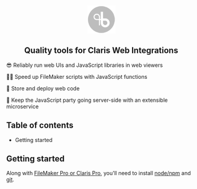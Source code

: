 <p align="center"><img src="bzbond_logo.png" width="75"/></p>

<h2 align="center">Quality tools for Claris Web Integrations</h1>

😎 Reliably run web UIs and JavaScript libraries in web viewers

🏃🏼 Speed up FileMaker scripts with JavaScript functions

💾 Store and deploy web code

🎉 Keep the JavaScript party going server-side with an extensible microservice

## Table of contents

- Getting started

## Getting started

Along with [FileMaker Pro or Claris Pro](https://www.claris.com/), you'll need to install [node/npm](https://nodejs.org/en/download/) and [git](https://git-scm.com/downloads).

